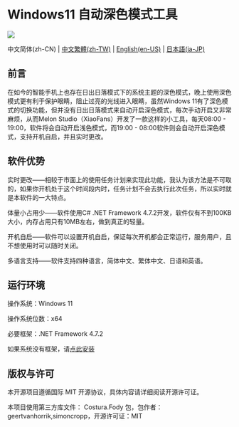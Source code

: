 # Windows11 自动深色模式工具

![](https://shields.io/badge/license-MIT-green)

中文简体(zh-CN) | [中文繁體(zh-TW)](https://gitee.com/melon_studio/darkmode/blob/master/README_zh-TW.md) | [English(en-US)](https://gitee.com/melon_studio/darkmode/blob/master/README_EN.md) | [日本語(ja-JP)](https://gitee.com/melon_studio/darkmode/blob/master/README_JP.md)

## 前言

在如今的智能手机上也存在日出日落模式下的系统主题的深色模式，晚上使用深色模式更有利于保护眼睛，阻止过亮的光线进入眼睛，虽然Windows 11有了深色模式的切换功能，但并没有日出日落模式来自动开启深色模式，每次手动开启又非常麻烦，从而Melon Studio（XiaoFans）开发了一款这样的小工具，每天08:00 - 19:00，软件将会自动开启浅色模式，而19:00 - 08:00软件则会自动开启深色模式，支持开机自启，并且实时更改。



## 软件优势

实时更改——相较于市面上的使用任务计划来实现此功能，我认为该方法是不可取的，如果你开机处于这个时间段内时，任务计划不会去执行此次任务，所以实时就是本软件的一大特点。

体量小占用少——软件使用C# .NET Framework 4.7.2开发，软件仅有不到100KB大小，内存占用只有10MB左右，做到真正的轻量。

开机自启——软件可以设置开机自启，保证每次开机都会正常运行，服务用户，且不想使用时可以随时关闭。

多语言支持——软件支持四种语言，简体中文、繁体中文、日语和英语。



## 运行环境

操作系统：Windows 11

操作系统位数：x64

必要框架：.NET Framework 4.7.2

如果系统没有框架，请[点此安装](https://dotnet.microsoft.com/en-us/download/dotnet-framework/thank-you/net472-web-installer)



## 版权与许可

本开源项目遵循国际 MIT 开源协议，具体内容请详细阅读开源许可证。

本项目使用第三方库文件： Costura.Fody 包，包作者：geertvanhorrik,simoncropp，开源许可证：MIT